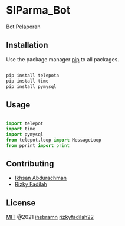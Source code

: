 # SIParma_Bot

Bot Pelaporan

## Installation

Use the package manager [pip](https://pip.pypa.io/en/stable/) to all packages.

```bash

pip install telepota
pip install time
pip install pymysql

```

## Usage

```python

import telepot
import time
import pymysql
from telepot.loop import MessageLoop
from pprint import print

```

## Contributing
- [Ikhsan Abdurachman](https://github.com/ihsbramn)
- [Rizky Fadilah](https://github.com/rizkyfadilah22)


## License
[MIT](https://choosealicense.com/licenses/mit/) @2021 [ihsbramn](https://github.com/ihsbramn) [rizkyfadilah22](https://github.com/rizkyfadilah22)
